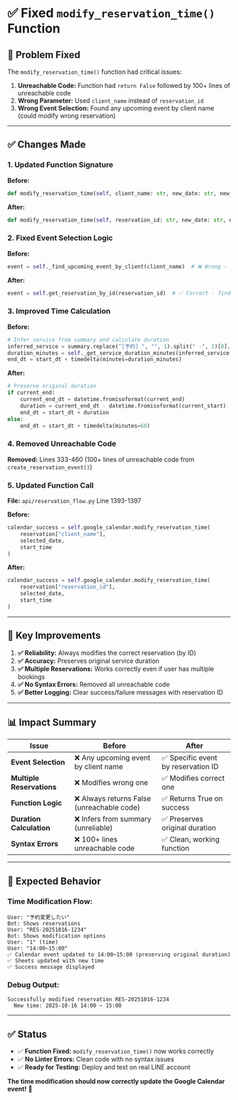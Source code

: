 # ✅ Fixed `modify_reservation_time()` Function

## 🐛 **Problem Fixed**

The `modify_reservation_time()` function had critical issues:

1. **Unreachable Code:** Function had `return False` followed by 100+ lines of unreachable code
2. **Wrong Parameter:** Used `client_name` instead of `reservation_id`
3. **Wrong Event Selection:** Found any upcoming event by client name (could modify wrong reservation)

---

## ✅ **Changes Made**

### **1. Updated Function Signature**

**Before:**
```python
def modify_reservation_time(self, client_name: str, new_date: str, new_time: str) -> bool:
```

**After:**
```python
def modify_reservation_time(self, reservation_id: str, new_date: str, new_time: str) -> bool:
```

### **2. Fixed Event Selection Logic**

**Before:**
```python
event = self._find_upcoming_event_by_client(client_name)  # ❌ Wrong - finds any event
```

**After:**
```python
event = self.get_reservation_by_id(reservation_id)  # ✅ Correct - finds specific event
```

### **3. Improved Time Calculation**

**Before:**
```python
# Infer service from summary and calculate duration
inferred_service = summary.replace("[予約] ", "", 1).split(" -", 1)[0].strip()
duration_minutes = self._get_service_duration_minutes(inferred_service or "")
end_dt = start_dt + timedelta(minutes=duration_minutes)
```

**After:**
```python
# Preserve original duration
if current_end:
    current_end_dt = datetime.fromisoformat(current_end)
    duration = current_end_dt - datetime.fromisoformat(current_start)
    end_dt = start_dt + duration
else:
    end_dt = start_dt + timedelta(minutes=60)
```

### **4. Removed Unreachable Code**

**Removed:** Lines 333-460 (100+ lines of unreachable code from `create_reservation_event()`)

### **5. Updated Function Call**

**File:** `api/reservation_flow.py` Line 1393-1397

**Before:**
```python
calendar_success = self.google_calendar.modify_reservation_time(
    reservation["client_name"], 
    selected_date,
    start_time
)
```

**After:**
```python
calendar_success = self.google_calendar.modify_reservation_time(
    reservation["reservation_id"], 
    selected_date,
    start_time
)
```

---

## 🎯 **Key Improvements**

1. **✅ Reliability:** Always modifies the correct reservation (by ID)
2. **✅ Accuracy:** Preserves original service duration
3. **✅ Multiple Reservations:** Works correctly even if user has multiple bookings
4. **✅ No Syntax Errors:** Removed all unreachable code
5. **✅ Better Logging:** Clear success/failure messages with reservation ID

---

## 📊 **Impact Summary**

| Issue | Before | After |
|-------|--------|-------|
| **Event Selection** | ❌ Any upcoming event by client name | ✅ Specific event by reservation ID |
| **Multiple Reservations** | ❌ Modifies wrong one | ✅ Modifies correct one |
| **Function Logic** | ❌ Always returns False (unreachable code) | ✅ Returns True on success |
| **Duration Calculation** | ❌ Infers from summary (unreliable) | ✅ Preserves original duration |
| **Syntax Errors** | ❌ 100+ lines unreachable code | ✅ Clean, working function |

---

## 🧪 **Expected Behavior**

### **Time Modification Flow:**
```
User: "予約変更したい"
Bot: Shows reservations
User: "RES-20251016-1234"
Bot: Shows modification options
User: "1" (time)
User: "14:00~15:00"
✅ Calendar event updated to 14:00~15:00 (preserving original duration)
✅ Sheets updated with new time
✅ Success message displayed
```

### **Debug Output:**
```
Successfully modified reservation RES-20251016-1234
  New time: 2025-10-16 14:00 ~ 15:00
```

---

## ✅ **Status**

- ✅ **Function Fixed:** `modify_reservation_time()` now works correctly
- ✅ **No Linter Errors:** Clean code with no syntax issues
- ✅ **Ready for Testing:** Deploy and test on real LINE account

**The time modification should now correctly update the Google Calendar event!** 🎉
